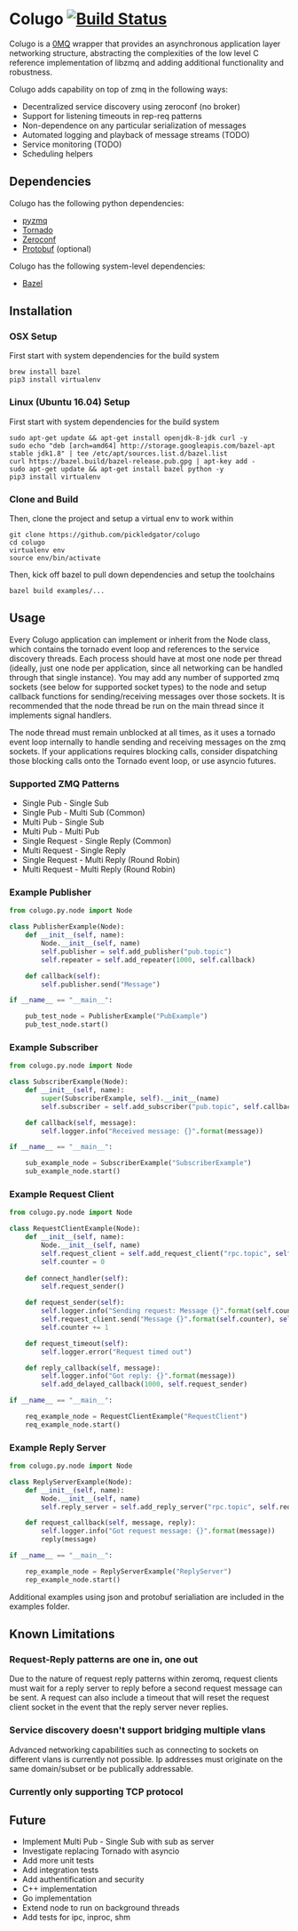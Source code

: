 # Colugo [![Build Status](https://travis-ci.org/pickledgator/colugo.svg?branch=master)](https://travis-ci.org/pickledgator/colugo)

Colugo is a [0MQ](http://zeromq.org/) wrapper that provides an asynchronous application layer networking structure, abstracting the complexities of the low level C reference implementation of libzmq and adding additional functionality and robustness.

Colugo adds capability on top of zmq in the following ways:
* Decentralized service discovery using zeroconf (no broker)
* Support for listening timeouts in rep-req patterns
* Non-dependence on any particular serialization of messages
* Automated logging and playback of message streams (TODO)
* Service monitoring (TODO)
* Scheduling helpers

## Dependencies
Colugo has the following python dependencies:
* [pyzmq](https://github.com/zeromq/pyzmq)
* [Tornado](https://github.com/tornadoweb/tornado)
* [Zeroconf](https://github.com/jstasiak/python-zeroconf)
* [Protobuf](https://github.com/google/protobuf) (optional)

Colugo has the following system-level dependencies:
* [Bazel](https://github.com/bazelbuild/bazel)

## Installation

### OSX Setup
First start with system dependencies for the build system
```shell
brew install bazel
pip3 install virtualenv
```

### Linux (Ubuntu 16.04) Setup
First start with system dependencies for the build system
```shell
sudo apt-get update && apt-get install openjdk-8-jdk curl -y
sudo echo "deb [arch=amd64] http://storage.googleapis.com/bazel-apt stable jdk1.8" | tee /etc/apt/sources.list.d/bazel.list
curl https://bazel.build/bazel-release.pub.gpg | apt-key add -
sudo apt-get update && apt-get install bazel python -y
pip3 install virtualenv
```

### Clone and Build
Then, clone the project and setup a virtual env to work within
```shell
git clone https://github.com/pickledgator/colugo
cd colugo
virtualenv env
source env/bin/activate
```

Then, kick off bazel to pull down dependencies and setup the toolchains
```shell
bazel build examples/...
```

## Usage
Every Colugo application can implement or inherit from the Node class, which contains the tornado event loop and references to the service discovery threads. Each process should have at most one node per thread (ideally, just one node per application, since all networking can be handled through that single instance). You may add any number of supported zmq sockets (see below for supported socket types) to the node and setup callback functions for sending/receiving messages over those sockets. It is recommended that the node thread be run on the main thread since it implements signal handlers.

The node thread must remain unblocked at all times, as it uses a tornado event loop internally to handle sending and receiving messages on the zmq sockets. If your applications requires blocking calls, consider dispatching those blocking calls onto the Tornado event loop, or use asyncio futures.

### Supported ZMQ Patterns
* Single Pub - Single Sub
* Single Pub - Multi Sub (Common)
* Multi Pub - Single Sub
* Multi Pub - Multi Pub
* Single Request - Single Reply (Common)
* Multi Request - Single Reply
* Single Request - Multi Reply (Round Robin)
* Multi Request - Multi Reply (Round Robin)

### Example Publisher
```python
from colugo.py.node import Node

class PublisherExample(Node):
    def __init__(self, name):
        Node.__init__(self, name)
        self.publisher = self.add_publisher("pub.topic")
        self.repeater = self.add_repeater(1000, self.callback)

    def callback(self):
        self.publisher.send("Message")

if __name__ == "__main__":

    pub_test_node = PublisherExample("PubExample")
    pub_test_node.start()
```

### Example Subscriber
```python
from colugo.py.node import Node

class SubscriberExample(Node):
    def __init__(self, name):
        super(SubscriberExample, self).__init__(name)
        self.subscriber = self.add_subscriber("pub.topic", self.callback)

    def callback(self, message):
        self.logger.info("Received message: {}".format(message))

if __name__ == "__main__":

    sub_example_node = SubscriberExample("SubscriberExample")
    sub_example_node.start()
```

### Example Request Client
```python
from colugo.py.node import Node

class RequestClientExample(Node):
    def __init__(self, name):
        Node.__init__(self, name)
        self.request_client = self.add_request_client("rpc.topic", self.connect_handler)
        self.counter = 0
        
    def connect_handler(self):
        self.request_sender()

    def request_sender(self):
        self.logger.info("Sending request: Message {}".format(self.counter))
        self.request_client.send("Message {}".format(self.counter), self.reply_callback, timeout_handler = self.request_timeout)
        self.counter += 1

    def request_timeout(self):
        self.logger.error("Request timed out")

    def reply_callback(self, message):
        self.logger.info("Got reply: {}".format(message))
        self.add_delayed_callback(1000, self.request_sender)

if __name__ == "__main__":

    req_example_node = RequestClientExample("RequestClient")
    req_example_node.start()
```

### Example Reply Server
```python
from colugo.py.node import Node

class ReplyServerExample(Node):
    def __init__(self, name):
        Node.__init__(self, name)
        self.reply_server = self.add_reply_server("rpc.topic", self.request_callback)

    def request_callback(self, message, reply):
        self.logger.info("Got request message: {}".format(message))
        reply(message)

if __name__ == "__main__":

    rep_example_node = ReplyServerExample("ReplyServer")
    rep_example_node.start()
```

Additional examples using json and protobuf serialiation are included in the examples folder.

## Known Limitations
### Request-Reply patterns are one in, one out
Due to the nature of request reply patterns within zeromq, request clients must wait for a reply server to reply before a second request message can be sent. A request can also include a timeout that will reset the request client socket in the event that the reply server never replies.

### Service discovery doesn't support bridging multiple vlans
Advanced networking capabilities such as connecting to sockets on different vlans is currently not possible. Ip addresses must originate on the same domain/subset or be publically addressable.

### Currently only supporting TCP protocol

## Future
* Implement Multi Pub - Single Sub with sub as server
* Investigate replacing Tornado with asyncio
* Add more unit tests
* Add integration tests
* Add authentification and security
* C++ implementation
* Go implementation
* Extend node to run on background threads
* Add tests for ipc, inproc, shm
